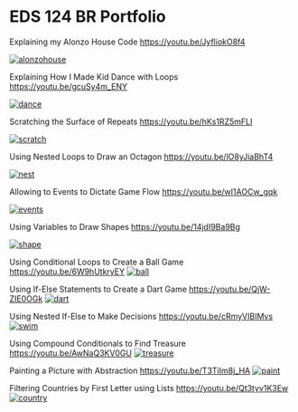 # EDS 124 BR Portfolio

Explaining my Alonzo House Code
https://youtu.be/JyfliokO8f4

[![alonzohouse](/images/alonzo_house.png)](https://youtu.be/JyfliokO8f4)

Explaining How I Made Kid Dance with Loops
https://youtu.be/gcuSy4m_ENY

[![dance](/images/dance.png)](https://youtu.be/gcuSy4m_ENY)

Scratching the Surface of Repeats
https://youtu.be/hKs1RZ5mFLI

[![scratch](/images/scratch.png)](https://youtu.be/hKs1RZ5mFLI)

Using Nested Loops to Draw an Octagon
https://youtu.be/lO8yJiaBhT4

[![nest](/images/nest.png)](https://youtu.be/lO8yJiaBhT4)

Allowing to Events to Dictate Game Flow
https://youtu.be/wI1AOCw_gqk

[![events](/images/events.png)](https://youtu.be/wI1AOCw_gqk)

Using Variables to Draw Shapes
https://youtu.be/14jdI9Ba9Bg

[![shape](/images/shape.png)](https://youtu.be/14jdI9Ba9Bg)

Using Conditional Loops to Create a Ball Game
https://youtu.be/6W9hUtkryEY
[![ball](/images/ball.png)](https://youtu.be/6W9hUtkryEY)

Using If-Else Statements to Create a Dart Game
https://youtu.be/QjW-ZIE0OGk
[![dart](/images/dart.png)](https://youtu.be/QjW-ZIE0OGk)

Using Nested If-Else to Make Decisions
https://youtu.be/cRmyVIBIMvs
[![swim](/images/swim.png)](https://youtu.be/cRmyVIBIMvs)

Using Compound Conditionals to Find Treasure
https://youtu.be/AwNaQ3KV0GU
[![treasure](/images/treasure.png)](https://youtu.be/AwNaQ3KV0GU)

Painting a Picture with Abstraction
https://youtu.be/T3TiIm8j_HA
[![paint](/images/paint.png)](https://youtu.be/T3TiIm8j_HA)

Filtering Countries by First Letter using Lists
https://youtu.be/Qt3tyv1K3Ew
[![country](/images/country.png)](https://youtu.be/Qt3tyv1K3Ew)